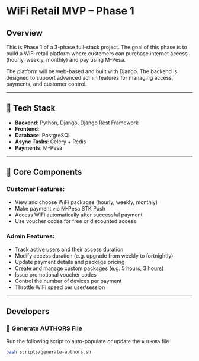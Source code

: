 # WiFi Retail MVP – Phase 1

## Overview

This is Phase 1 of a 3-phase full-stack project. The goal of this phase is to build a WiFi retail platform where customers can purchase internet access (hourly, weekly, monthly) and pay using M-Pesa. 

The platform will be web-based and built with Django. The backend is designed to support advanced admin features for managing access, payments, and customer control.

---

## 🔧 Tech Stack

- **Backend**: Python, Django, Django Rest Framework
- **Frontend**:
- **Database**: PostgreSQL
- **Async Tasks**: Celery + Redis
- **Payments**: M-Pesa

---

## 🧱 Core Components

### Customer Features:
- View and choose WiFi packages (hourly, weekly, monthly)
- Make payment via M-Pesa STK Push
- Access WiFi automatically after successful payment
- Use voucher codes for free or discounted access

### Admin Features:
- Track active users and their access duration
- Modify access duration (e.g. upgrade from weekly to fortnightly)
- Update payment details and package pricing
- Create and manage custom packages (e.g. 5 hours, 3 hours)
- Issue promotional voucher codes
- Control the number of devices per payment
- Throttle WiFi speed per user/session

---
## Developers
### 📜 Generate AUTHORS File

Run the following script to auto-populate or update the `AUTHORS` file

```bash
bash scripts/generate-authors.sh
